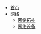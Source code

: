 <!-- docs/_sidebar.md -->

* [首页](/)
* [网络](/network/)
  * [网络拓扑](/network/topology.md)
  * [网络设备](/network/devices.md)



